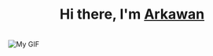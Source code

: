 <h1 align="center">Hi there, I'm <a href="https://www.selfblog.my.id/" target="_blank">Arkawan</a></h1>

<br />


<img src="https://media.tenor.com/images/e54c4b3a4ff9cf4311416e51b1042a78/tenor.gif" alt="My GIF">


